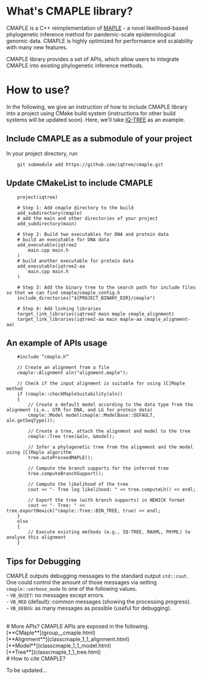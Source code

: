# What's CMAPLE library?

CMAPLE is a C++ reimplementation of [MAPLE](https://www.nature.com/articles/s41588-023-01368-0) - a novel likelihood-based phylogenetic inference method for pandemic-scale epidemiological genomic data. CMAPLE is highly optimized for performance and scalability with many new features.

CMAPLE library provides a set of APIs, which allow users to integrate CMAPLE into existing phylogenetic inference methods.

# How to use?
In the following, we give an instruction of how to include CMAPLE library into a project using CMake build system (instructions for other build systems will be updated soon). Here, we'll take [IQ-TREE](https://github.com/iqtree/iqtree2) as an example.

## Include CMAPLE as a submodule of your project

In your project directory, run
    	
    	git submodule add https://github.com/iqtree/cmaple.git
    	
   
## Update CMakeList to include CMAPLE

    	project(iqtree)
    	
    	# Step 1: Add cmaple directory to the build
    	add_subdirectory(cmaple)
    	# add the main and other directories of your project
    	add_subdirectory(main)
    	
    	# Step 2: Build two executables for DNA and protein data
    	# build an executable for DNA data
    	add_executable(iqtree2
			main.cpp main.h
		)
		# build another executable for protein data
    	add_executable(iqtree2-aa
			main.cpp main.h
		)
		
    	# Step 3: Add the binary tree to the search path for include files so that we can find cmaple/cmaple_config.h
    	include_directories("${PROJECT_BINARY_DIR}/cmaple")
    	
    	# Step 4: Add linking libraries
    	target_link_libraries(iqtree2 main maple cmaple_alignment)
    	target_link_libraries(iqtree2-aa main maple-aa cmaple_alignment-aa)

## An example of APIs usage

    	#include “cmaple.h”
    	
    	// Create an alignment from a file
    	cmaple::Alignment aln("alignment.maple");
    	
    	// Check if the input alignment is suitable for using [C]Maple method
    	if (cmaple::checkMapleSuitability(aln))
    	{
    		// Create a default model according to the data type from the alignment (i.e., GTR for DNA, and LG for protein data)
    		cmaple::Model model(cmaple::ModelBase::DEFAULT, aln.getSeqType());
    	
    		// Create a tree, attach the alignment and model to the tree
    		cmaple::Tree tree(&aln, &model);
    	
    		// Infer a phylogenetic tree from the alignment and the model using [C]Maple algorithm
    		tree.autoProceedMAPLE();
    	
    		// Compute the branch supports for the inferred tree
    		tree.computeBranchSupport();
    	
    		// Compute the likelihood of the tree
    		cout << "- Tree log likelihood: " << tree.computeLh() << endl;
    	
    		// Export the tree (with branch supports) in NEWICK format
    		cout << "- Tree: " << tree.exportNewick("cmaple::Tree::BIN_TREE, true) << endl;
    	}
    	else
    	{
    		// Execute existing methods (e.g., IQ-TREE, RAXML, PHYML) to analyse this alignment
    	}

## Tips for Debugging
CMAPLE outputs debugging messages to the standard output `std::cout`. One could control the amount of those messages via setting `cmaple::verbose_mode` to one of the following values.
<br> - `VB_QUIET`: no messages except errors.
<br> - `VB_MED` (default): common messages (showing the processing progress).
<br> - `VB_DEBUG`: as many messages as possible (useful for debugging).


<br>
# More APIs?
CMAPLE APIs are exposed in the following.
<br>[**CMaple**](group__cmaple.html)
<br>[**Alignment**](classcmaple_1_1_alignment.html)
<br>[**Model**](classcmaple_1_1_model.html)
<br>[**Tree**](classcmaple_1_1_tree.html)


<br>
# How to cite CMAPLE?

To be updated...



